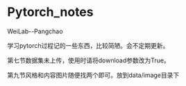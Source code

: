 # Pytorch_notes

WeiLab--Pangchao

学习pytorch过程记的一些东西，比较简陋。会不定期更新。

第七节数据集未上传，使用时请将download参数改为True。

第九节风格和内容图片随便找两个即可。放到data/image目录下

